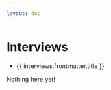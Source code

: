 ```yaml
---
layout: doc
---
```


<script setup>
  import {data as interviews} from './interviews/interview.data';
  import { withBase } from 'vitepress';
</script>

# Interviews

<ul v-if="interviews.length > 0">
  <li v-for="interview of interviws">
    <a :href="withBase(interview.url)">{{ interviews.frontmatter.title }}</a>
  </li>
</ul>
<p v-else>
  Nothing here yet!
</p>